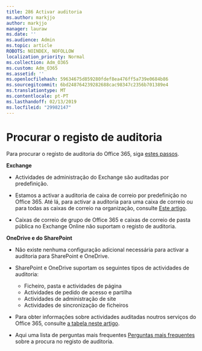 ```yaml
---
title: 286 Activar auditoria
ms.author: markjjo
author: markjjo
manager: lauraw
ms.date: ''
ms.audience: Admin
ms.topic: article
ROBOTS: NOINDEX, NOFOLLOW
localization_priority: Normal
ms.collection: Adm_O365
ms.custom: Adm_O365
ms.assetid: ''
ms.openlocfilehash: 59634675d859280fdef8ea476ff5a739e0684b86
ms.sourcegitcommit: 6bd248764239282688cac98347c2356b701389e4
ms.translationtype: MT
ms.contentlocale: pt-PT
ms.lasthandoff: 02/13/2019
ms.locfileid: "29982147"
---
```

# <a name="search-the-audit-log"></a>Procurar o registo de auditoria

Para procurar o registo de auditoria do Office 365, siga [estes passos](https://docs.microsoft.com/office365/securitycompliance/search-the-audit-log-in-security-and-compliance#search-the-audit-log). 

**Exchange**

- Actividades de administração do Exchange são auditadas por predefinição.

- Estamos a activar a auditoria de caixa de correio por predefinição no Office 365. Até lá, para activar a auditoria para uma caixa de correio ou para todas as caixas de correio na organização, consulte [Este artigo](https://docs.microsoft.com/office365/securitycompliance/enable-mailbox-auditing).

- Caixas de correio de grupo de Office 365 e caixas de correio de pasta pública no Exchange Online não suportam o registo de auditoria.

**OneDrive e do SharePoint**

- Não existe nenhuma configuração adicional necessária para activar a auditoria para SharePoint e OneDrive.

- SharePoint e OneDrive suportam os seguintes tipos de actividades de auditoria: 

    - Ficheiro, pasta e actividades de página
    - Actividades de pedido de acesso e partilha
    - Actividades de administração de site
    - Actividades de sincronização de ficheiros

- Para obter informações sobre actividades auditadas noutros serviços do Office 365, consulte [a tabela neste artigo](https://docs.microsoft.com/office365/securitycompliance/search-the-audit-log-in-security-and-compliance#audited-activities).

- Aqui uma lista de perguntas mais frequentes [Perguntas mais frequentes](https://docs.microsoft.com/office365/securitycompliance/search-the-audit-log-in-security-and-compliance#frequently-asked-questions) sobre a procura no registo de auditoria.